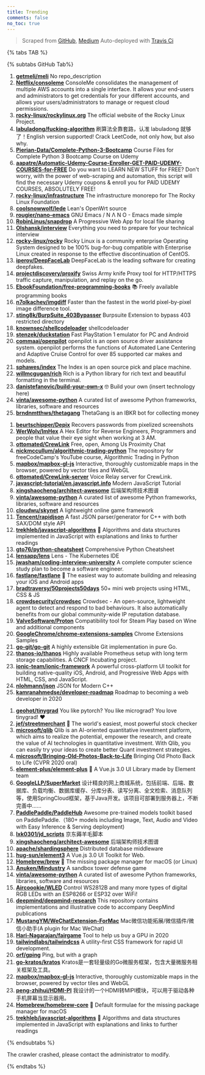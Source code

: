 ```yaml
---
title: Trending
comments: false
no_toc: true
---
```


> Scraped from [GitHub](https://github.com/trending), [Medium](https://medium.com/topic/popular)
Auto-deployed with [Travis Ci](https://travis-ci.org/)

{% tabs TAB %}
<!-- tab GitHub -->
{% subtabs GitHub Tab%}
<!-- tab Daily -->
1. [**getmeli/meli**](https://github.com/getmeli/meli)
No repo_description
2. [**Netflix/consoleme**](https://github.com/Netflix/consoleme)
ConsoleMe consolidates the management of multiple AWS accounts into a single interface. It allows your end-users and administrators to get credentials for your different accounts, and allows your users/administrators to manage or request cloud permissions.
3. [**rocky-linux/rockylinux.org**](https://github.com/rocky-linux/rockylinux.org)
The official website of the Rocky Linux Project.
4. [**labuladong/fucking-algorithm**](https://github.com/labuladong/fucking-algorithm)
刷算法全靠套路，认准 labuladong 就够了！English version supported! Crack LeetCode, not only how, but also why.
5. [**Pierian-Data/Complete-Python-3-Bootcamp**](https://github.com/Pierian-Data/Complete-Python-3-Bootcamp)
Course Files for Complete Python 3 Bootcamp Course on Udemy
6. [**aapatre/Automatic-Udemy-Course-Enroller-GET-PAID-UDEMY-COURSES-for-FREE**](https://github.com/aapatre/Automatic-Udemy-Course-Enroller-GET-PAID-UDEMY-COURSES-for-FREE)
Do you want to LEARN NEW STUFF for FREE? Don't worry, with the power of web-scraping and automation, this script will find the necessary Udemy coupons & enroll you for PAID UDEMY COURSES, ABSOLUTELY FREE!
7. [**rocky-linux/infrastructure**](https://github.com/rocky-linux/infrastructure)
The infrastructure monorepo for The Rocky Linux Foundation
8. [**coolsnowwolf/lede**](https://github.com/coolsnowwolf/lede)
Lean's OpenWrt source
9. [**rougier/nano-emacs**](https://github.com/rougier/nano-emacs)
GNU Emacs / N Λ N O - Emacs made simple
10. [**RobinLinus/snapdrop**](https://github.com/RobinLinus/snapdrop)
A Progressive Web App for local file sharing
11. [**Olshansk/interview**](https://github.com/Olshansk/interview)
Everything you need to prepare for your technical interview
12. [**rocky-linux/rocky**](https://github.com/rocky-linux/rocky)
Rocky Linux is a community enterprise Operating System designed to be 100% bug-for-bug compatible with Enterprise Linux created in response to the effective discontinuation of CentOS.
13. [**iperov/DeepFaceLab**](https://github.com/iperov/DeepFaceLab)
DeepFaceLab is the leading software for creating deepfakes.
14. [**projectdiscovery/proxify**](https://github.com/projectdiscovery/proxify)
Swiss Army knife Proxy tool for HTTP/HTTPS traffic capture, manipulation, and replay on the go.
15. [**EbookFoundation/free-programming-books**](https://github.com/EbookFoundation/free-programming-books)
📚 Freely available programming books
16. [**n7olkachev/imgdiff**](https://github.com/n7olkachev/imgdiff)
Faster than the fastest in the world pixel-by-pixel image difference tool.
17. [**sting8k/BurpSuite_403Bypasser**](https://github.com/sting8k/BurpSuite_403Bypasser)
Burpsuite Extension to bypass 403 restricted directory
18. [**knownsec/shellcodeloader**](https://github.com/knownsec/shellcodeloader)
shellcodeloader
19. [**stenzek/duckstation**](https://github.com/stenzek/duckstation)
Fast PlayStation 1 emulator for PC and Android
20. [**commaai/openpilot**](https://github.com/commaai/openpilot)
openpilot is an open source driver assistance system. openpilot performs the functions of Automated Lane Centering and Adaptive Cruise Control for over 85 supported car makes and models.
21. [**sphawes/index**](https://github.com/sphawes/index)
The Index is an open source pick and place machine.
22. [**willmcgugan/rich**](https://github.com/willmcgugan/rich)
Rich is a Python library for rich text and beautiful formatting in the terminal.
23. [**danistefanovic/build-your-own-x**](https://github.com/danistefanovic/build-your-own-x)
🤓 Build your own (insert technology here)
24. [**vinta/awesome-python**](https://github.com/vinta/awesome-python)
A curated list of awesome Python frameworks, libraries, software and resources
25. [**brndnmtthws/thetagang**](https://github.com/brndnmtthws/thetagang)
ThetaGang is an IBKR bot for collecting money
<!-- endtab -->
<!-- tab Weekly -->
1. [**beurtschipper/Depix**](https://github.com/beurtschipper/Depix)
Recovers passwords from pixelized screenshots
2. [**WerWolv/ImHex**](https://github.com/WerWolv/ImHex)
A Hex Editor for Reverse Engineers, Programmers and people that value their eye sight when working at 3 AM.
3. [**ottomated/CrewLink**](https://github.com/ottomated/CrewLink)
Free, open, Among Us Proximity Chat
4. [**nickmccullum/algorithmic-trading-python**](https://github.com/nickmccullum/algorithmic-trading-python)
The repository for freeCodeCamp's YouTube course, Algorithmic Trading in Python
5. [**mapbox/mapbox-gl-js**](https://github.com/mapbox/mapbox-gl-js)
Interactive, thoroughly customizable maps in the browser, powered by vector tiles and WebGL
6. [**ottomated/CrewLink-server**](https://github.com/ottomated/CrewLink-server)
Voice Relay server for CrewLink.
7. [**javascript-tutorial/en.javascript.info**](https://github.com/javascript-tutorial/en.javascript.info)
Modern JavaScript Tutorial
8. [**xingshaocheng/architect-awesome**](https://github.com/xingshaocheng/architect-awesome)
后端架构师技术图谱
9. [**vinta/awesome-python**](https://github.com/vinta/awesome-python)
A curated list of awesome Python frameworks, libraries, software and resources
10. [**cloudwu/skynet**](https://github.com/cloudwu/skynet)
A lightweight online game framework
11. [**Tencent/rapidjson**](https://github.com/Tencent/rapidjson)
A fast JSON parser/generator for C++ with both SAX/DOM style API
12. [**trekhleb/javascript-algorithms**](https://github.com/trekhleb/javascript-algorithms)
📝 Algorithms and data structures implemented in JavaScript with explanations and links to further readings
13. [**gto76/python-cheatsheet**](https://github.com/gto76/python-cheatsheet)
Comprehensive Python Cheatsheet
14. [**lensapp/lens**](https://github.com/lensapp/lens)
Lens - The Kubernetes IDE
15. [**jwasham/coding-interview-university**](https://github.com/jwasham/coding-interview-university)
A complete computer science study plan to become a software engineer.
16. [**fastlane/fastlane**](https://github.com/fastlane/fastlane)
🚀 The easiest way to automate building and releasing your iOS and Android apps
17. [**bradtraversy/50projects50days**](https://github.com/bradtraversy/50projects50days)
50+ mini web projects using HTML, CSS & JS
18. [**crowdsecurity/crowdsec**](https://github.com/crowdsecurity/crowdsec)
Crowdsec - An open-source, lightweight agent to detect and respond to bad behaviours. It also automatically benefits from our global community-wide IP reputation database.
19. [**ValveSoftware/Proton**](https://github.com/ValveSoftware/Proton)
Compatibility tool for Steam Play based on Wine and additional components
20. [**GoogleChrome/chrome-extensions-samples**](https://github.com/GoogleChrome/chrome-extensions-samples)
Chrome Extensions Samples
21. [**go-git/go-git**](https://github.com/go-git/go-git)
A highly extensible Git implementation in pure Go.
22. [**thanos-io/thanos**](https://github.com/thanos-io/thanos)
Highly available Prometheus setup with long term storage capabilities. A CNCF Incubating project.
23. [**ionic-team/ionic-framework**](https://github.com/ionic-team/ionic-framework)
A powerful cross-platform UI toolkit for building native-quality iOS, Android, and Progressive Web Apps with HTML, CSS, and JavaScript.
24. [**nlohmann/json**](https://github.com/nlohmann/json)
JSON for Modern C++
25. [**kamranahmedse/developer-roadmap**](https://github.com/kamranahmedse/developer-roadmap)
Roadmap to becoming a web developer in 2020
<!-- endtab -->
<!-- tab Monthly -->
1. [**geohot/tinygrad**](https://github.com/geohot/tinygrad)
You like pytorch? You like micrograd? You love tinygrad! ❤️
2. [**jef/streetmerchant**](https://github.com/jef/streetmerchant)
🤖 The world's easiest, most powerful stock checker
3. [**microsoft/qlib**](https://github.com/microsoft/qlib)
Qlib is an AI-oriented quantitative investment platform, which aims to realize the potential, empower the research, and create the value of AI technologies in quantitative investment. With Qlib, you can easily try your ideas to create better Quant investment strategies.
4. [**microsoft/Bringing-Old-Photos-Back-to-Life**](https://github.com/microsoft/Bringing-Old-Photos-Back-to-Life)
Bringing Old Photo Back to Life (CVPR 2020 oral)
5. [**element-plus/element-plus**](https://github.com/element-plus/element-plus)
🎉 A Vue.js 3.0 UI Library made by Element team
6. [**GoogleLLP/SuperMarket**](https://github.com/GoogleLLP/SuperMarket)
设计精良的网上商城系统，包括前端、后端、数据库、负载均衡、数据库缓存、分库分表、读写分离、全文检索、消息队列等，使用SpringCloud框架，基于Java开发。该项目可部署到服务器上，不断完善中……
7. [**PaddlePaddle/PaddleHub**](https://github.com/PaddlePaddle/PaddleHub)
Awesome pre-trained models toolkit based on PaddlePaddle.（180+ models including Image, Text, Audio and Video with Easy Inference & Serving deployment)
8. [**lxk0301/jd_scripts**](https://github.com/lxk0301/jd_scripts)
京东薅羊毛脚本
9. [**xingshaocheng/architect-awesome**](https://github.com/xingshaocheng/architect-awesome)
后端架构师技术图谱
10. [**apache/shardingsphere**](https://github.com/apache/shardingsphere)
Distributed database middleware
11. [**hug-sun/element3**](https://github.com/hug-sun/element3)
A Vue.js 3.0 UI Toolkit for Web.
12. [**Homebrew/brew**](https://github.com/Homebrew/brew)
🍺 The missing package manager for macOS (or Linux)
13. [**Anuken/Mindustry**](https://github.com/Anuken/Mindustry)
A sandbox tower defense game
14. [**vinta/awesome-python**](https://github.com/vinta/awesome-python)
A curated list of awesome Python frameworks, libraries, software and resources
15. [**Aircoookie/WLED**](https://github.com/Aircoookie/WLED)
Control WS2812B and many more types of digital RGB LEDs with an ESP8266 or ESP32 over WiFi!
16. [**deepmind/deepmind-research**](https://github.com/deepmind/deepmind-research)
This repository contains implementations and illustrative code to accompany DeepMind publications
17. [**MustangYM/WeChatExtension-ForMac**](https://github.com/MustangYM/WeChatExtension-ForMac)
Mac微信功能拓展/微信插件/微信小助手(A plugin for Mac WeChat)
18. [**Hari-Nagarajan/fairgame**](https://github.com/Hari-Nagarajan/fairgame)
Tool to help us buy a GPU in 2020
19. [**tailwindlabs/tailwindcss**](https://github.com/tailwindlabs/tailwindcss)
A utility-first CSS framework for rapid UI development.
20. [**orf/gping**](https://github.com/orf/gping)
Ping, but with a graph
21. [**go-kratos/kratos**](https://github.com/go-kratos/kratos)
Kratos是一套轻量级的Go微服务框架，包含大量微服务相关框架及工具。
22. [**mapbox/mapbox-gl-js**](https://github.com/mapbox/mapbox-gl-js)
Interactive, thoroughly customizable maps in the browser, powered by vector tiles and WebGL
23. [**peng-zhihui/HDMI-PI**](https://github.com/peng-zhihui/HDMI-PI)
我设计的一个HDMI转MIPI模块，可以用于驱动各种手机屏幕当显示器用。
24. [**Homebrew/homebrew-core**](https://github.com/Homebrew/homebrew-core)
🍻 Default formulae for the missing package manager for macOS
25. [**trekhleb/javascript-algorithms**](https://github.com/trekhleb/javascript-algorithms)
📝 Algorithms and data structures implemented in JavaScript with explanations and links to further readings
<!-- endtab -->
{% endsubtabs %}
<!-- endtab -->
<!-- tab Medium -->
The crawler crashed, please contact the administrator to modify.
<!-- endtab -->
{% endtabs %}
